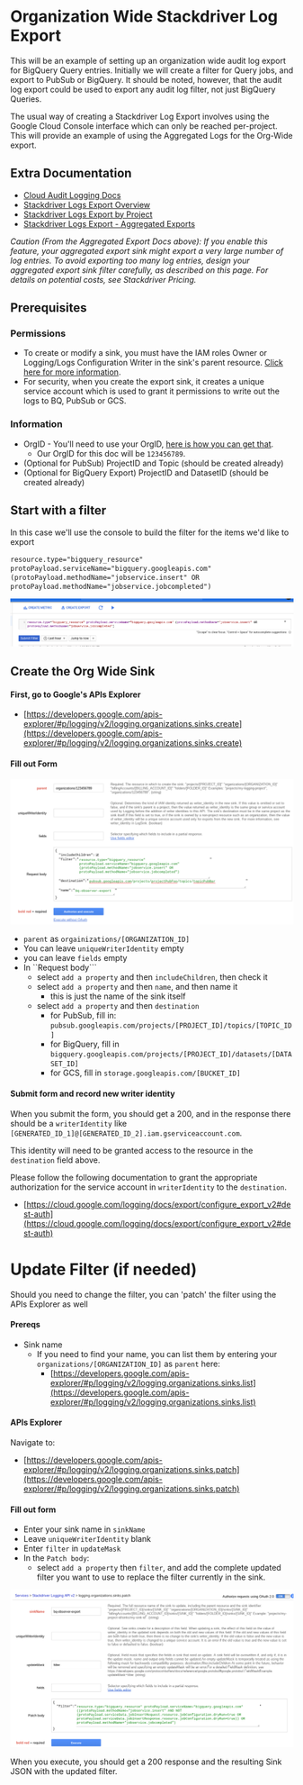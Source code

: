 # Organization Wide Stackdriver Log Export

This will be an example of setting up an organization wide audit log export for BigQuery Query entries. Initially we will create a filter for Query jobs, and export to PubSub or BigQuery. It should be noted, however, that the audit log export could be used to export any audit log filter, not just BigQuery Queries.

The usual way of creating a Stackdriver Log Export involves using the Google Cloud Console interface which can only be reached per-project. This will provide an example of using the Aggregated Logs for the Org-Wide export.

## Extra Documentation

* [Cloud Audit Logging Docs](https://cloud.google.com/logging/docs/audit/)
* [Stackdriver Logs Export Overview](https://cloud.google.com/logging/docs/export/)
* [Stackdriver Logs Export by Project](https://cloud.google.com/logging/docs/export/configure_export_v2)
* [Stackdriver Logs Export - Aggregated Exports](https://cloud.google.com/logging/docs/export/aggregated_exports)

_Caution (From the Aggregated Export Docs above): If you enable this feature, your aggregated export sink might export a very large number of log entries. To avoid exporting too many log entries, design your aggregated export sink filter carefully, as described on this page. For details on potential costs, see Stackdriver Pricing._


## Prerequisites 

### Permissions
* To create or modify a sink, you must have the IAM roles Owner or Logging/Logs Configuration Writer in the sink's parent resource. [Click here for more information](https://cloud.google.com/logging/docs/export/#sink-terms).
* For security, when you create the export sink, it creates a unique service account which is used to grant it permissions to write out the logs to BQ, PubSub or GCS.

### Information

* OrgID - You'll need to use your OrgID, [here is how you can get that](https://cloud.google.com/resource-manager/docs/creating-managing-organization#retrieving_your_organization_id).
    * Our OrgID for this doc will be ```123456789```.
* (Optional for PubSub) ProjectID and Topic (should be created already)
* (Optional for BigQuery Export) ProjectID and DatasetID (should be created already)

## Start with a filter
In this case we'll use the console to build the filter for the items we'd like to export

    resource.type="bigquery_resource"
    protoPayload.serviceName="bigquery.googleapis.com"
    (protoPayload.methodName="jobservice.insert" OR protoPayload.methodName="jobservice.jobcompleted")

![](images/StartWithAFilter.png)

## Create the Org Wide Sink

#### First, go to Google's APIs Explorer

* [https://developers.google.com/apis-explorer/#p/logging/v2/logging.organizations.sinks.create](https://developers.google.com/apis-explorer/#p/logging/v2/logging.organizations.sinks.create)

#### Fill out Form

![](images/CreatePubSubSink.png)

* ```parent``` as ```orgainizations/[ORGANIZATION_ID]```
* You can leave ```uniqueWriterIdentity``` empty
* you can leave ```fields``` empty
* In ``Request body```
    * select ```add a property``` and then ```includeChildren```, then check it
    * select ```add a property``` and then ```name```, and then name it
        * this is just the name of the sink itself
    * select ```add a property``` and then ```destination```
        * for PubSub, fill in: ```pubsub.googleapis.com/projects/[PROJECT_ID]/topics/[TOPIC_ID]``` 
        * for BigQuery, fill in ```bigquery.googleapis.com/projects/[PROJECT_ID]/datasets/[DATASET_ID]```
        * for GCS, fill in ```storage.googleapis.com/[BUCKET_ID]```
   
#### Submit form and record new writer identity

When you submit the form, you should get a 200, and in the response there should be a ```writerIdentity``` like ```[GENERATED_ID_1]@[GENERATED_ID_2].iam.gserviceaccount.com```.

This identity will need to be granted access to the resource in the ```destination``` field above.

Please follow the following documentation to grant the appropriate authorization for the service account in ```writerIdentity``` to the ```destination```.
* [https://cloud.google.com/logging/docs/export/configure_export_v2#dest-auth](https://cloud.google.com/logging/docs/export/configure_export_v2#dest-auth)

# Update Filter (if needed)

Should you need to change the filter, you can 'patch' the filter using the APIs Explorer as well

#### Prereqs

* Sink name
    * If you need to find your name, you can list them by entering your ```organizations/[ORGANIZATION_ID]``` as ```parent``` here:
        * [https://developers.google.com/apis-explorer/#p/logging/v2/logging.organizations.sinks.list](https://developers.google.com/apis-explorer/#p/logging/v2/logging.organizations.sinks.list)

#### APIs Explorer

Navigate to:
* [https://developers.google.com/apis-explorer/#p/logging/v2/logging.organizations.sinks.patch](https://developers.google.com/apis-explorer/#p/logging/v2/logging.organizations.sinks.patch)

#### Fill out form

* Enter your sink name in ```sinkName```
* Leave ```uniqueWriterIdentity``` blank
* Enter ```filter``` in ```updateMask```
* In the ```Patch body```:
    * select ```add a property``` then ```filter```, and add the complete updated filter you want to use to replace the filter currently in the sink.

![](images/UpdateFilter.png)

When you execute, you should get a 200 response and the resulting Sink JSON with the updated filter.